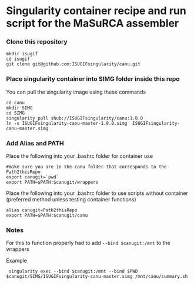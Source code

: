 # Singularity container recipe and run script for the MaSuRCA assembler

### Clone this repository

```
mkdir isugif
cd isugif
git clone git@github.com:ISUGIFsingularity/canu.git
```

### Place singularity container into SIMG folder inside this repo

You can pull the singularity image using these commands

```
cd canu
mkdir SIMG
cd SIMG
singularity pull shub://ISUGIFsingularity/canu:1.8.0
ln -s ISUGIFsingularity-canu-master-1.8.0.simg  ISUGIFsingularity-canu-master.simg
```

### Add Alias and PATH

Place the following into your .bashrc folder for container use

```
#make sure you are in the canu folder that corresponds to the Path2thisRepo
export canugit=`pwd`
export PATH=$PATH:$canugit/wrappers
```

Place the following into your .bashrc folder to use scripts without container (preferred method unless testing container functions)

```
alias canugit=Path2thisRepo
export PATH=$PATH:$canugit/canu
```


### Notes

For this to function properly had to add ```--bind $canugit:/mnt``` to the wrappers

Example

```
 singularity exec --bind $canugit:/mnt --bind $PWD $canugit/SIMG/ISUGIFsingularity-canu-master.simg /mnt/canu/summary.sh
```
